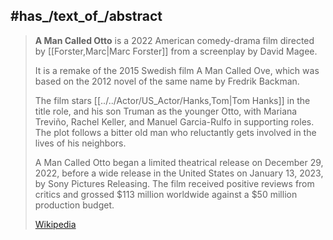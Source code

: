 ﻿---
aliases:
- "A Man Called Otto"
---

## #has_/text_of_/abstract 

> **A Man Called Otto** is a 2022 American comedy-drama film 
> directed by [[Forster,Marc|Marc Forster]] from a screenplay by David Magee. 
> 
> It is a remake of the 2015 Swedish film A Man Called Ove, 
> which was based on the 2012 novel of the same name by Fredrik Backman. 
> 
> The film stars [[../../Actor/US_Actor/Hanks,Tom|Tom Hanks]] in the title role, and his son Truman as the younger Otto,
> with Mariana Treviño, Rachel Keller, and Manuel Garcia-Rulfo in supporting roles. 
> The plot follows a bitter old man who reluctantly gets involved in the lives of his neighbors.
>
> A Man Called Otto began a limited theatrical release on December 29, 2022, 
> before a wide release in the United States on January 13, 2023, by Sony Pictures Releasing. 
> The film received positive reviews from critics 
> and grossed $113 million worldwide against a $50 million production budget.
>
> [Wikipedia](https://en.wikipedia.org/wiki/A%20Man%20Called%20Otto)  